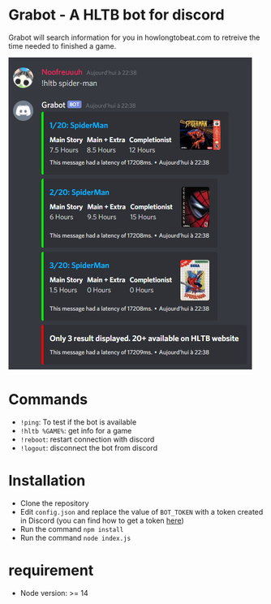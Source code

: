 # Grabot - A HLTB bot for discord

Grabot will search information for you in howlongtobeat.com to retreive the time needed to finished a game.

![Alt text](https://github.com/Sanoofr/Grabot/blob/main/README/grabot_example.PNG?raw=true "Grabot example")

# Commands

- `!ping`: To test if the bot is available
- `!hltb %GAME%`: get info for a game
- `!reboot`: restart connection with discord
- `!logout`: disconnect the bot from discord

# Installation

- Clone the repository
- Edit `config.json` and replace the value of `BOT_TOKEN` with a token created in Discord (you can find how to get a token [here](https://www.writebots.com/discord-bot-token/))
- Run the command `npm install`
- Run the command `node index.js`

# requirement

- Node version: >= 14
